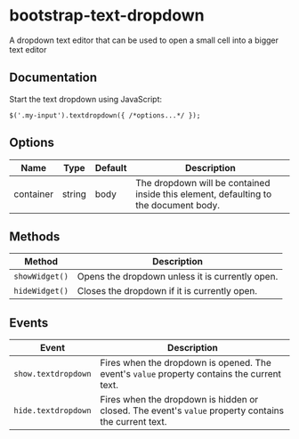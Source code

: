 bootstrap-text-dropdown
=======================

A dropdown text editor that can be used to open a small cell into a bigger text editor


Documentation
-------------

Start the text dropdown using JavaScript:

```
$('.my-input').textdropdown({ /*options...*/ });
```


Options
-------

Name          | Type          | Default     | Description
------------- | ------------- | ----------- | -----------
container     | string        | body        | The dropdown will be contained inside this element, defaulting to the document body.


Methods
-------

Method                | Description
--------------------- | -----------
`showWidget()`        | Opens the dropdown unless it is currently open.
`hideWidget()`        | Closes the dropdown if it is currently open.


Events
-------

Event                 | Description
--------------------- | -----------
`show.textdropdown`   | Fires when the dropdown is opened. The event's `value` property contains the current text.
`hide.textdropdown`   | Fires when the dropdown is hidden or closed. The event's `value` property contains the current text.
